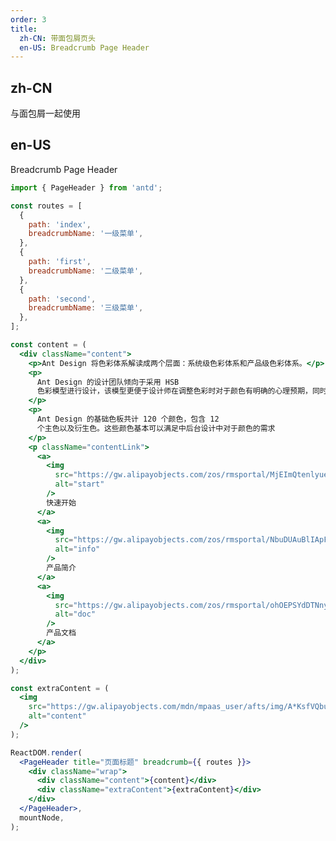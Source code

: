 ```yaml
---
order: 3
title:
  zh-CN: 带面包屑页头
  en-US: Breadcrumb Page Header
---
```


## zh-CN

与面包屑一起使用

## en-US

Breadcrumb Page Header

```jsx
import { PageHeader } from 'antd';

const routes = [
  {
    path: 'index',
    breadcrumbName: '一级菜单',
  },
  {
    path: 'first',
    breadcrumbName: '二级菜单',
  },
  {
    path: 'second',
    breadcrumbName: '三级菜单',
  },
];

const content = (
  <div className="content">
    <p>Ant Design 将色彩体系解读成两个层面：系统级色彩体系和产品级色彩体系。</p>
    <p>
      Ant Design 的设计团队倾向于采用 HSB
      色彩模型进行设计，该模型更便于设计师在调整色彩时对于颜色有明确的心理预期，同时也方便团队间的沟通。
    </p>
    <p>
      Ant Design 的基础色板共计 120 个颜色，包含 12
      个主色以及衍生色。这些颜色基本可以满足中后台设计中对于颜色的需求
    </p>
    <p className="contentLink">
      <a>
        <img
          src="https://gw.alipayobjects.com/zos/rmsportal/MjEImQtenlyueSmVEfUD.svg"
          alt="start"
        />
        快速开始
      </a>
      <a>
        <img
          src="https://gw.alipayobjects.com/zos/rmsportal/NbuDUAuBlIApFuDvWiND.svg"
          alt="info"
        />
        产品简介
      </a>
      <a>
        <img
          src="https://gw.alipayobjects.com/zos/rmsportal/ohOEPSYdDTNnyMbGuyLb.svg"
          alt="doc"
        />
        产品文档
      </a>
    </p>
  </div>
);

const extraContent = (
  <img
    src="https://gw.alipayobjects.com/mdn/mpaas_user/afts/img/A*KsfVQbuLRlYAAAAAAAAAAABjAQAAAQ/original"
    alt="content"
  />
);

ReactDOM.render(
  <PageHeader title="页面标题" breadcrumb={{ routes }}>
    <div className="wrap">
      <div className="content">{content}</div>
      <div className="extraContent">{extraContent}</div>
    </div>
  </PageHeader>,
  mountNode,
);
```

<style>
#components-page-header-demo-content .wrap {
  display: flex;
}
#components-page-header-demo-content .content {
  flex: 1;
}
#components-page-header-demo-content .content p {
  margin-bottom: 8px;
}
#components-page-header-demo-content .extraContent {
  min-width: 240px;
  text-align: right;
}
#components-page-header-demo-content .contentLink {
  padding-top: 16px;
}
#components-page-header-demo-content .contentLink a {
  display: inline-block;
  vertical-align: text-top;
  margin-right: 32px;
}
#components-page-header-demo-content .contentLink a img {
  margin-right: 8px;
}
#components-page-header-demo-content .content.padding {
  padding-left: 40px;
}
#components-page-header-demo-content .content .description {
  display: table;
}
#components-page-header-demo-content .description .term {
  display: table-cell;
  margin-right: 8px;
  padding-bottom: 8px;
  white-space: nowrap;
  line-height: 20px;
}
#components-page-header-demo-content .description .term:after {
  position: relative;
  top: -0.5px;
  margin: 0 8px 0 2px;
  content: ":";
}
#components-page-header-demo-content .description .detail {
  display: table-cell;
  padding-bottom: 8px;
  width: 100%;
  line-height: 20px;
}
#components-page-header-demo-content .extraContent .label {
  font-size: 14px;
  color: rgba(0, 0, 0, 0.45);
  line-height: 22px;
}
#components-page-header-demo-content .extraContent .label {
  font-size: 14px;
  color: rgba(0, 0, 0, 0.45);
  line-height: 22px;
}
#components-page-header-demo-content .extraContent .detail {
  font-size: 20px;
  color: rgba(0, 0, 0, 0.85);
  line-height: 28px;
}
</style>
